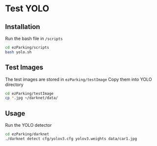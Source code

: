# Test YOLO

## Installation

Run the bash file in `/scripts`

```bash
cd ezParking/scripts
bash yolo.sh
```

## Test Images

The test images are stored in `ezParking/testImage`
Copy them into YOLO directory

```bash
cd ezParking/testImage
cp *.jpg ~/darknet/data/
```

## Usage

Run the YOLO detector

```bash
cd ezParking/darknet
./darknet detect cfg/yolov3.cfg yolov3.weights data/car1.jpg
```
